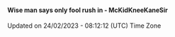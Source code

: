 #### Wise man says only fool rush in - McKidKneeKaneSir
Updated on 24/02/2023 - 08:12:12 (UTC) Time Zone
